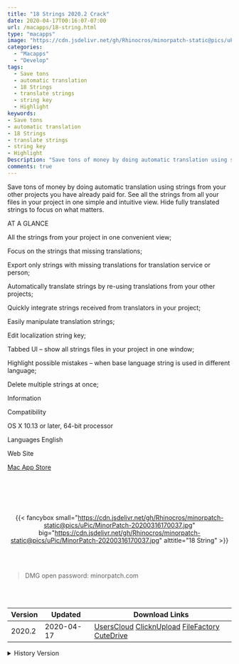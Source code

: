 ```yaml
---
title: "18 Strings 2020.2 Crack"
date: 2020-04-17T00:16:07-07:00
url: /macapps/18-string.html
type: "macapps"
image: "https://cdn.jsdelivr.net/gh/Rhinocros/minorpatch-static@pics/uPic/FcckZo.png"
categories:
  - "Macapps"
  - "Develop"
tags:
  - Save tons
  - automatic translation
  - 18 Strings
  - translate strings
  - string key
  - Highlight
keywords:
- Save tons
- automatic translation
- 18 Strings
- translate strings
- string key
- Highlight
Description: "Save tons of money by doing automatic translation using strings from your other projects you have already paid for"
comments: true
---
```


Save tons of money by doing automatic translation using strings from your other projects you have already paid for. See all the strings from all your files in your project in one simple and intuitive view. Hide fully translated strings to focus on what matters.

AT A GLANCE

All the strings from your project in one convenient view;

Focus on the strings that missing translations;

Export only strings with missing translations for translation service or person;

Automatically translate strings by re-using translations from your other projects;

Quickly integrate strings received from translators in your project;

Easily manipulate translation strings;

Edit localization string key;

Tabbed UI – show all strings files in your project in one window;

Highlight possible mistakes – when base language string is used in different language;

Delete multiple strings at once;

Information

Compatibility

OS X 10.13 or later, 64-bit processor

Languages     English


Web Site

[Mac App Store](https://apps.apple.com/us/app/18-strings/id882419288)

<br/>
<br/>
<script async src="https://pagead2.googlesyndication.com/pagead/js/adsbygoogle.js"></script>
<ins class="adsbygoogle"
     style="display:block; text-align:center;"
     data-ad-layout="in-article"
     data-ad-format="fluid"
     data-ad-client="ca-pub-8746275014476192"
     data-ad-slot="5144997159"></ins>
<script>
     (adsbygoogle = window.adsbygoogle || []).push({});
</script>
<br/>
<br/>


<center>

{{< fancybox small="https://cdn.jsdelivr.net/gh/Rhinocros/minorpatch-static@pics/uPic/MinorPatch-20200316170037.jpg" big="https://cdn.jsdelivr.net/gh/Rhinocros/minorpatch-static@pics/uPic/MinorPatch-20200316170037.jpg" alttitle="18 String" >}}

</center>

<br/>
<br/>


> DMG open password: minorpatch.com

<br/>

<br/>
<div id="history_version" class="history_version">

| Version | Updated | Download Links |
| ---- | ---- | ---- |
| 2020.2 | 2020-04-17 | [UsersCloud](https://ouo.io/w084oF)   [ClicknUpload](https://ouo.io/S3lS4X)   [FileFactory](https://ouo.io/2dxOLH)   [CuteDrive](https://ouo.io/0necCDF) |
<details>
<summary>History Version</summary>

| Version | Updated | Download Links |
| ---- | ---- | ---- |
| 2020.1 | 2020-03-16 | [UsersCloud](https://ouo.io/ceNzTE)   [ClicknUpload](https://ouo.io/5cxQu8)   [FileFactory](https://ouo.io/hzpIK8)   [CuteDrive](https://ouo.io/0wZSW0) |
</details>

</div>
